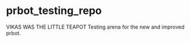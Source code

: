 prbot_testing_repo
==================
VIKAS WAS THE LITTLE TEAPOT
Testing arena for the new and improved prbot.
